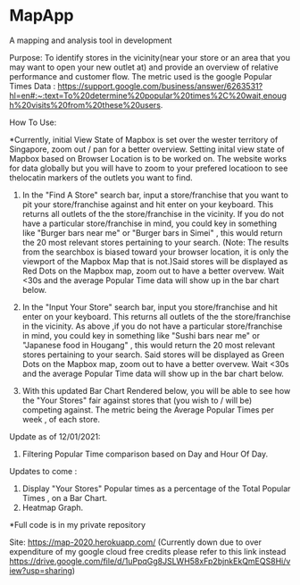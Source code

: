 # MapApp
A mapping  and analysis tool in development

Purpose: To identify stores in the vicinity(near your store or an area that you may want to open your new outlet at) and provide an overview of relative performance and customer flow. The metric used is the google Popular Times Data : https://support.google.com/business/answer/6263531?hl=en#:~:text=To%20determine%20popular%20times%2C%20wait,enough%20visits%20from%20these%20users.



How To Use:

*Currently, initial View State of Mapbox is set over the wester territory of Singapore, zoom out / pan for a better overview. Setting inital view state of Mapbox based on Browser Location is to be worked on. The website works for data globally but you will have to zoom to your prefered locatioon to see thelocatin markers of the outlets you want to find.

1) In the "Find A Store" search bar, input a store/franchise that you want to pit your store/franchise against and hit enter on your keyboard. This returns all outlets of the the store/franchise in the vicinity. If you do not have a particular store/franchise in mind, you could key in something like "Burger bars near me"
or "Burger bars in Simei" , this would return the 20 most relevant stores pertaining to your search. (Note: The results from the searchbox is biased toward your browser location, it is only the viewport of the  Mapbox  Map that is not.)Said stores will be displayed as Red Dots on the Mapbox map, zoom out to have a better overvew. Wait <30s and the average Popular Time data will show up in the bar chart below.

2) In the "Input Your Store" search bar, input you store/franchise and hit enter on your keyboard. This returns all outlets of the the store/franchise in the vicinity. As above ,if you do not have a particular store/franchise in mind, you could key in something like "Sushi bars near me" or "Japanese food in Hougang" , this would return the 20 most relevant stores pertaining to your search. Said stores will be displayed as Green Dots on the Mapbox map, zoom out to have a better overvew. Wait <30s and the average Popular Time data will show up in the bar chart below.

3) With this updated Bar Chart Rendered below, you will be able to see how the "Your Stores" fair against stores that (you wish to / will be) competing against.
The metric being the Average Popular Times per week , of each store.

Update as of 12/01/2021:
1) Filtering Popular Time comparison based on Day and Hour Of Day.

Updates to come :
1) Display "Your Stores" Popular times as a percentage of the Total Popular Times , on a Bar Chart.
2) Heatmap Graph.



*Full code is in my private repository


Site: https://map-2020.herokuapp.com/  (Currently down due to over expenditure of my google cloud free credits please refer to this link instead 
https://drive.google.com/file/d/1uPpqGg8JSLWH58xFp2bjnkEkQmEQS8Hi/view?usp=sharing)
